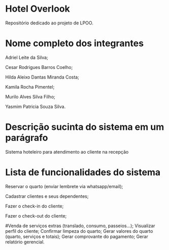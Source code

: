 # Hotel Overlook 
Repositório dedicado ao projeto de LPOO.

# Nome completo dos integrantes
Adriel Leite da Silva;

Cesar Rodrigues Barros Coelho;

Hilda Aleixo Dantas Miranda Costa;

Kamila Rocha Pimentel;

Murilo Alves Silva Filho;

Yasmim Patricia Souza Silva.

# Descrição sucinta do sistema em um parágrafo
Sistema hoteleiro para atendimento ao cliente na recepção

# Lista de funcionalidades do sistema
Reservar o quarto (enviar lembrete via whatsapp/email);

Cadastrar clientes e seus dependentes;

Fazer o check-in do cliente;

Fazer o check-out do cliente;

#Venda de serviços extras (translado, consumo, passeios…);
Visualizar perfil do cliente;
Confirmar limpeza do quarto;
Gerar valores do quarto (quarto, serviços e totais);
Gerar comprovante do pagamento;
Gerar relatório gerencial.

